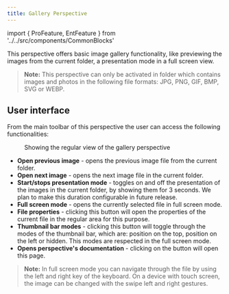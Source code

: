 ```yaml
---
title: Gallery Perspective
---
```


import { ProFeature, EntFeature } from '../../src/components/CommonBlocks'

<ProFeature />

This perspective offers basic image gallery functionality, like previewing the images from the current folder, a presentation mode in a full screen view.

> **Note:** This perspective can only be activated in folder which contains images and photos in the following file formats: JPG, PNG, GIF, BMP, SVG or WEBP.

## User interface

From the main toolbar of this perspective the user can access the following functionalities:

<figure>
  <img title="" src="/media/tagspaces-gallery-overview.jpg" className="img-responsive center-block" />
  <figcaption>Showing the regular view of the gallery perspective</figcaption>
</figure>

- **Open previous image** - opens the previous image file from the current folder.
- **Open next image** - opens the next image file in the current folder.
- **Start/stops presentation mode** - toggles on and off the presentation of the images in the current folder, by showing them for 3 seconds. We plan to make this duration configurable in future release.
- **Full screen mode** - opens the currently selected file in full screen mode.
- **File properties** - clicking this button will open the properties of the current file in the regular area for this purpose.
- **Thumbnail bar modes** - clicking this button will toggle through the modes of the thumbnail bar, which are: position on the top, position on the left or hidden. This modes are respected in the full screen mode.
- **Opens perspective's documentation** - clicking on the button will open this page.

> **Note:** In full screen mode you can navigate through the file by using the left and right key of the keyboard. On a device with touch screen, the image can be changed with the swipe left and right gestures.

